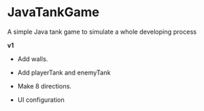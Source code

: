 # JavaTankGame
A simple Java tank game to simulate a whole developing process

**v1**
- Add walls.

- Add playerTank and enemyTank

- Make 8 directions.

- UI configuration
